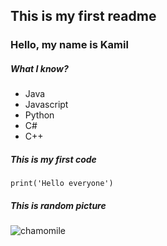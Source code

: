 ## This is my first readme

### Hello, my name is Kamil

##### What I know?

- Java
- Javascript
- Python
- C#
- C++

##### This is my first code

`print('Hello everyone')`

##### This is random picture

![chamomile](https://cdn.pixabay.com/photo/2015/04/19/08/32/marguerite-729510_1280.jpg)